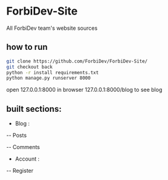# ForbiDev-Site
All ForbiDev team's website sources
 ## how to run
```bash
git clone https://github.com/ForbiDev/ForbiDev-Site/
git checkout back
python -r install requirements.txt
python manage.py runserver 8000
```
open 127.0.0.1:8000 in browser
127.0.0.1:8000/blog to see blog
## built sections:
- Blog :

-- Posts

-- Comments

- Account :

-- Register
